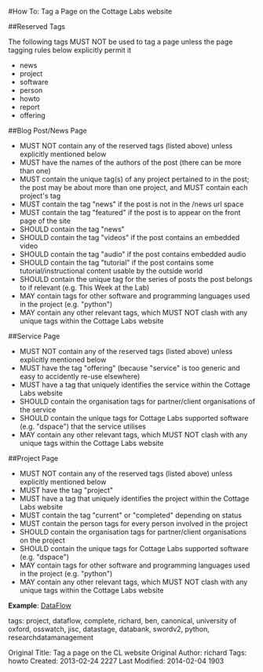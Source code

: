 #How To: Tag a Page on the Cottage Labs website

##Reserved Tags

The following tags MUST NOT be used to tag a page unless the page tagging rules below explicitly permit it

* news
* project
* software
* person
* howto
* report
* offering

##Blog Post/News Page

* MUST NOT contain any of the reserved tags (listed above) unless explicitly mentioned below
* MUST have the names of the authors of the post (there can be more than one)
* MUST contain the unique tag(s) of any project pertained to in the post; the post may be about more than one project, and MUST contain each project's tag
* MUST contain the tag "news" if the post is not in the /news url space
* MUST contain the tag "featured" if the post is to appear on the front page of the site
* SHOULD contain the tag "news"
* SHOULD contain the tag "videos" if the post contains an embedded video
* SHOULD contain the tag "audio" if the post contains embedded audio
* SHOULD contain the tag "tutorial" if the post contains some tutorial/instructional content usable by the outside world
* SHOULD contain the unique tag for the series of posts the post belongs to if relevant (e.g. This Week at the Lab)
* MAY contain tags for other software and programming languages used in the project (e.g. "python")
* MAY contain any other relevant tags, which MUST NOT clash with any unique tags within the Cottage Labs website

##Service Page

* MUST NOT contain any of the reserved tags (listed above) unless explicitly mentioned below
* MUST have the tag "offering" (because "service" is too generic and easy to accidently re-use elsewhere)
* MUST have a tag that uniquely identifies the service within the Cottage Labs website
* SHOULD contain the organisation tags for partner/client organisations of the service
* SHOULD contain the unique tags for Cottage Labs supported software (e.g. "dspace") that the service utilises
* MAY contain any other relevant tags, which MUST NOT clash with any unique tags within the Cottage Labs website

##Project Page

* MUST NOT contain any of the reserved tags (listed above) unless explicitly mentioned below
* MUST have the tag "project"
* MUST have a tag that uniquely identifies the project within the Cottage Labs website
* MUST contain the tag "current" or "completed" depending on status
* MUST contain the person tags for every person involved in the project
* SHOULD contain the organisation tags for partner/client organisations on the project
* SHOULD contain the unique tags for Cottage Labs supported software (e.g. "dspace")
* MAY contain tags for other software and programming languages used in the project (e.g. "python")
* MAY contain any other relevant tags, which MUST NOT clash with any unique tags within the Cottage Labs website

<strong>Example</strong>: [DataFlow](/projects/dataflow)

tags: project, dataflow, complete, richard, ben, canonical, university of oxford, osswatch, jisc, datastage, databank, swordv2, python, researchdatamanagement



Original Title: Tag a page on the CL website
Original Author: richard
Tags: howto
Created: 2013-02-24 2227
Last Modified: 2014-02-04 1903
